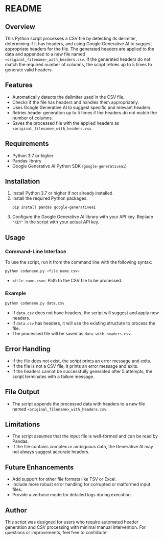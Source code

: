 # README

## Overview
This Python script processes a CSV file by detecting its delimiter, determining if it has headers, and using Google Generative AI to suggest appropriate headers for the file. The generated headers are applied to the data and appended to a new file named `<original_filename>_with_headers.csv`. If the generated headers do not match the required number of columns, the script retries up to 5 times to generate valid headers.

## Features
- Automatically detects the delimiter used in the CSV file.
- Checks if the file has headers and handles them appropriately.
- Uses Google Generative AI to suggest specific and relevant headers.
- Retries header generation up to 5 times if the headers do not match the number of columns.
- Saves the processed file with the applied headers as `<original_filename>_with_headers.csv`.

## Requirements
- Python 3.7 or higher
- Pandas library
- Google Generative AI Python SDK (`google-generativeai`)

## Installation
1. Install Python 3.7 or higher if not already installed.
2. Install the required Python packages:
   ```bash
   pip install pandas google-generativeai
   ```
3. Configure the Google Generative AI library with your API key. Replace `"KEY"` in the script with your actual API key.

## Usage
### Command-Line Interface
To use the script, run it from the command line with the following syntax:
```bash
python codename.py <file_name.csv>
```
- `<file_name.csv>`: Path to the CSV file to be processed.

### Example
```bash
python codename.py data.csv
```
- If `data.csv` does not have headers, the script will suggest and apply new headers.
- If `data.csv` has headers, it will use the existing structure to process the file.
- The processed file will be saved as `data_with_headers.csv`.

## Error Handling
- If the file does not exist, the script prints an error message and exits.
- If the file is not a CSV file, it prints an error message and exits.
- If the headers cannot be successfully generated after 5 attempts, the script terminates with a failure message.

## File Output
- The script appends the processed data with headers to a new file named `<original_filename>_with_headers.csv`.

## Limitations
- The script assumes that the input file is well-formed and can be read by Pandas.
- If the file contains complex or ambiguous data, the Generative AI may not always suggest accurate headers.

## Future Enhancements
- Add support for other file formats like TSV or Excel.
- Include more robust error handling for corrupted or malformed input files.
- Provide a verbose mode for detailed logs during execution.

## Author
This script was designed for users who require automated header generation and CSV processing with minimal manual intervention. For questions or improvements, feel free to contribute!

